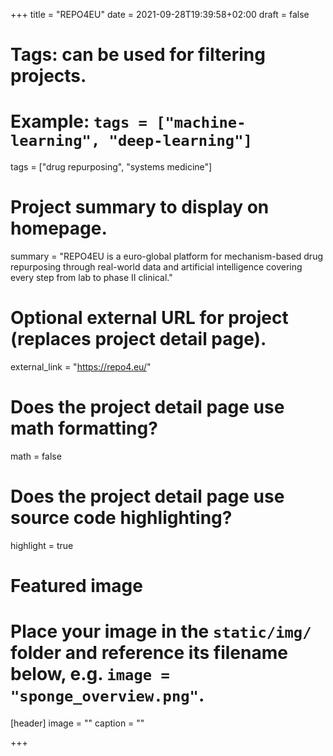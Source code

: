 +++
title = "REPO4EU"
date = 2021-09-28T19:39:58+02:00
draft = false

# Tags: can be used for filtering projects.
# Example: `tags = ["machine-learning", "deep-learning"]`
tags = ["drug repurposing", "systems medicine"]

# Project summary to display on homepage.
summary = "REPO4EU is a euro-global platform for mechanism-based drug repurposing through real-world data and artificial intelligence covering every step from lab to phase II clinical."

# Optional external URL for project (replaces project detail page).
external_link = "https://repo4.eu/"

# Does the project detail page use math formatting?
math = false

# Does the project detail page use source code highlighting?
highlight = true

# Featured image
# Place your image in the `static/img/` folder and reference its filename below, e.g. `image = "sponge_overview.png"`.
[header]
image = ""
caption = ""

+++
